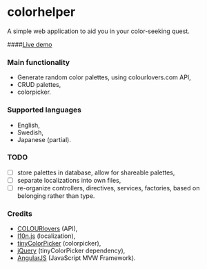 # colorhelper
A simple web application to aid you in your color-seeking quest. 

####[Live demo](http://colorhelper.japmag.net)

### Main functionality
* Generate random color palettes, using colourlovers.com API,
* CRUD palettes,
* colorpicker.

### Supported languages
* English,
* Swedish,
* Japanese (partial).

### TODO
* ☐ store palettes in database, allow for shareable palettes,
* ☐ separate localizations into own files,
* ☐ re-organize controllers, directives, services, factories, based on belonging rather than type.

### Credits
* [COLOURlovers](http://www.colourlovers.com/) (API),
* [l10n.js](https://github.com/eligrey/l10n.js/) (localization),
* [tinyColorPicker](https://github.com/PitPik/tinyColorPicker) (colorpicker),
* [jQuery](https://jquery.com/) (tinyColorPicker dependency),
* [AngularJS](https://angularjs.org/) (JavaScript MVW Framework).
